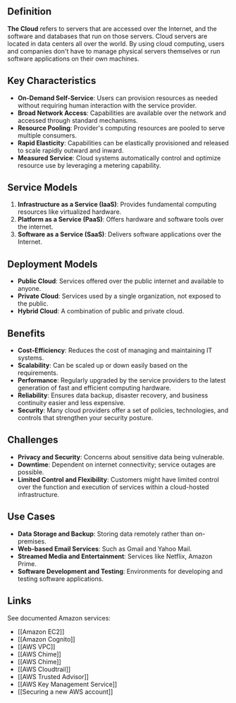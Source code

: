 ## Definition

**The Cloud** refers to servers that are accessed over the Internet, and the software and databases that run on those servers. Cloud servers are located in data centers all over the world. By using cloud computing, users and companies don't have to manage physical servers themselves or run software applications on their own machines.

## Key Characteristics

- **On-Demand Self-Service**: Users can provision resources as needed without requiring human interaction with the service provider.
- **Broad Network Access**: Capabilities are available over the network and accessed through standard mechanisms.
- **Resource Pooling**: Provider's computing resources are pooled to serve multiple consumers.
- **Rapid Elasticity**: Capabilities can be elastically provisioned and released to scale rapidly outward and inward.
- **Measured Service**: Cloud systems automatically control and optimize resource use by leveraging a metering capability.

## Service Models

1. **Infrastructure as a Service (IaaS)**: Provides fundamental computing resources like virtualized hardware.
2. **Platform as a Service (PaaS)**: Offers hardware and software tools over the internet.
3. **Software as a Service (SaaS)**: Delivers software applications over the Internet.

## Deployment Models

- **Public Cloud**: Services offered over the public internet and available to anyone.
- **Private Cloud**: Services used by a single organization, not exposed to the public.
- **Hybrid Cloud**: A combination of public and private cloud.

## Benefits

- **Cost-Efficiency**: Reduces the cost of managing and maintaining IT systems.
- **Scalability**: Can be scaled up or down easily based on the requirements.
- **Performance**: Regularly upgraded by the service providers to the latest generation of fast and efficient computing hardware.
- **Reliability**: Ensures data backup, disaster recovery, and business continuity easier and less expensive.
- **Security**: Many cloud providers offer a set of policies, technologies, and controls that strengthen your security posture.

## Challenges

- **Privacy and Security**: Concerns about sensitive data being vulnerable.
- **Downtime**: Dependent on internet connectivity; service outages are possible.
- **Limited Control and Flexibility**: Customers might have limited control over the function and execution of services within a cloud-hosted infrastructure.

## Use Cases

- **Data Storage and Backup**: Storing data remotely rather than on-premises.
- **Web-based Email Services**: Such as Gmail and Yahoo Mail.
- **Streamed Media and Entertainment**: Services like Netflix, Amazon Prime.
- **Software Development and Testing**: Environments for developing and testing software applications.

## Links
See documented Amazon services:
* [[Amazon EC2]]
* [[Amazon Cognito]]
* [[AWS VPC]]
* [[AWS Chime]]
* [[AWS Chime]]
* [[AWS Cloudtrail]]
* [[AWS Trusted Advisor]]
* [[AWS Key Management Service]]
* [[Securing a new AWS account]]